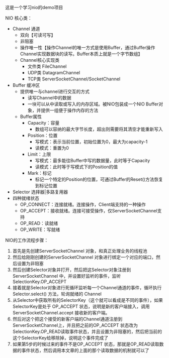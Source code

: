 这是一个学习nio的demo项目

NIO 核心类：
- Channel 通道
  - 双向【可读可写】
  - 非阻塞
  - 操作唯一性【操作Channel的唯一方式是使用Buffer，通过Buffer操作Channel实现数据块的读写。Buffer本质上就是一个字节数组】
  - Channel核心实现类
    - 文件类 FileChannel
    - UDP类 DatagramChannel
    - TCP类 ServerSocketChannel/SocketChannel
- Buffer 缓冲区
  - 提供唯一与channel进行交互的方式
    - 读写Channel中的数据
    - 一块可以从中读取或写入的内存区域。被NIO包装成一个NIO Buffer对象，并提供一组便于操作内存的方法
  - Buffer属性
    - Capacity：容量
        - 数组可以容纳的最大字节长度，超出则需要将其清空才能重新写入
    - Position：位置
        - 写模式：表示当前位置，初始位置为0，最大为capacity-1
        - 读模式：重置为0
    - Limit：上限
        - 写模式：最多能往Buffer中写的数据量，此时等于Capacity
        - 读模式：此时等于写模式下的Position的值
    - Mark：标记
        - 标记一个特定的Position的位置，可通过Buffer的Reset()方法恢复到标记位置
- Selector 选择器|多路复用器
 - 四种就绪状态
    - OP_CONNECT：连接就绪。连接操作，Client端支持的一种操作
    - OP_ACCEPT：接收就绪。连接可接受操作，仅ServerSocketChannel支持
    - OP_READ：读就绪
    - OP_WRITE：写就绪
    
NIO的工作流程步骤：
1. 首先是先创建ServerSocketChannel 对象，和真正处理业务的线程池
2. 然后给刚刚创建的ServerSocketChannel 对象进行绑定一个对应的端口，然后设置为非阻塞
3. 然后创建Selector对象并打开，然后把这Selector对象注册到ServerSocketChannel 中，并设置好监听的事件，监听 SelectionKey.OP_ACCEPT
4. 接着就是Selector对象进行死循环监听每一个Channel通道的事件，循环执行 Selector.select() 方法，轮询就绪的 Channel
5. 从Selector中获取所有的SelectorKey（这个就可以看成是不同的事件），如果SelectorKey是处于 OP_ACCEPT 状态，说明是新的客户端接入，调用 ServerSocketChannel.accept 接收新的客户端。
6. 然后对这个把这个接受的新客户端的Channel通道注册到ServerSocketChannel上，并且把之前的OP_ACCEPT 状态改为SelectionKey.OP_READ读取事件状态，并且设置为非阻塞的，然后把当前的这个SelectorKey给移除掉，说明这个事件完成了
7. 如果第5步的时候过来的事件不是OP_ACCEPT 状态，那就是OP_READ读取数据的事件状态，然后调用本文章的上面的那个读取数据的机制就可以了
